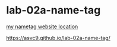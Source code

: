 # lab-02a-name-tag

[my nametag website location](https://asvc9.github.io/lab-02a-name-tag/)

https://asvc9.github.io/lab-02a-name-tag/
